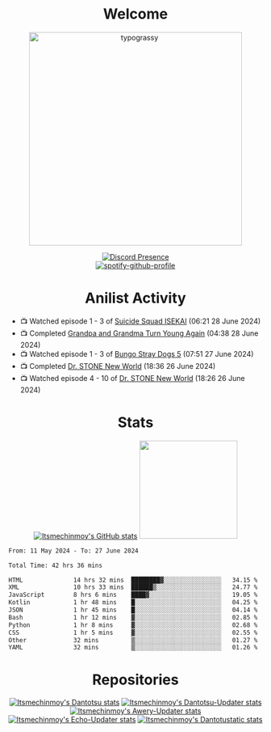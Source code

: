<div align="center">

# Welcome
<a href="https://github.com/kawarimidoll/typograssy">
    <img alt="typograssy" src="https://typograssy.deno.dev/api?text=%E3%82%88%E3%81%86%E3%81%93%E3%81%9D%E3%81%BF%E3%81%AA%E3%81%95%E3%82%93%20-%20Itsmechinmoy--&&l0=none&l1=82d9d0&l2=027353&l3=038c4c&l4=01402e&bg=none&frame=none&speed=100&comment=" width="421.99">
</a>

[![Discord Presence](https://lanyard.cnrad.dev/api/523539866311720963?theme=dark&bg=Oe1116&animated=false&hideDiscrim=true&borderRadius=30px&hideActivity=whenNotUsed)](https://discord.com/users/523539866311720963)<br>
[![spotify-github-profile](https://spotify-github-profile.kittinanx.com/api/view?uid=31zczwoe3obxakjgkio7anubhkaq&cover_image=true&theme=novatorem&show_offline=true&background_color=121212&interchange=false&bar_color=53b14f&bar_color=ffffff&bar_color_cover=false)](https://spotify-github-profile.vercel.app/api/view?uid=31zczwoe3obxakjgkio7anubhkaq&redirect=true)
</div>

<div align="center">

# Anilist Activity
</div>
<!-- ANILIST_ACTIVITY:start -->

-   📺 Watched episode 1 - 3 of [Suicide Squad ISEKAI](https://anilist.co/anime/166710) (06:21 28 June 2024)
-   📺 Completed [Grandpa and Grandma Turn Young Again](https://anilist.co/anime/168138) (04:38 28 June 2024)
-   📺 Watched episode 1 - 3 of [Bungo Stray Dogs 5](https://anilist.co/anime/163263) (07:51 27 June 2024)
-   📺 Completed [Dr. STONE New World](https://anilist.co/anime/131518) (18:36 26 June 2024)
-   📺 Watched episode 4 - 10 of [Dr. STONE New World](https://anilist.co/anime/131518) (18:26 26 June 2024)

<!-- ANILIST_ACTIVITY:end -->
<div align="center">
    
# Stats
[![Itsmechinmoy's GitHub stats](https://github-readme-stats.vercel.app/api?username=itsmechinmoy&show_icons=true&theme=algolia)](https://github.com/anuraghazra/github-readme-stats)
<img src="https://github-readme-stackoverflow.vercel.app/?userID=25004176&theme=dark" height="194"/>
</div>
<!--START_SECTION:waka-->

```txt
From: 11 May 2024 - To: 27 June 2024

Total Time: 42 hrs 36 mins

HTML              14 hrs 32 mins  ████████▓░░░░░░░░░░░░░░░░   34.15 %
XML               10 hrs 33 mins  ██████▒░░░░░░░░░░░░░░░░░░   24.77 %
JavaScript        8 hrs 6 mins    ████▓░░░░░░░░░░░░░░░░░░░░   19.05 %
Kotlin            1 hr 48 mins    █░░░░░░░░░░░░░░░░░░░░░░░░   04.25 %
JSON              1 hr 45 mins    █░░░░░░░░░░░░░░░░░░░░░░░░   04.14 %
Bash              1 hr 12 mins    ▓░░░░░░░░░░░░░░░░░░░░░░░░   02.85 %
Python            1 hr 8 mins     ▓░░░░░░░░░░░░░░░░░░░░░░░░   02.68 %
CSS               1 hr 5 mins     ▓░░░░░░░░░░░░░░░░░░░░░░░░   02.55 %
Other             32 mins         ▒░░░░░░░░░░░░░░░░░░░░░░░░   01.27 %
YAML              32 mins         ▒░░░░░░░░░░░░░░░░░░░░░░░░   01.26 %
```

<!--END_SECTION:waka-->
<div align="center">

# Repositories
[![Itsmechinmoy's Dantotsu stats](https://github-readme-stats.vercel.app/api/pin/?username=itsmechinmoy&repo=dantotsu&show_icons=true&theme=algolia&description_lines_count=1)](https://github.com/itsmechinmoy/dantotsu)
[![Itsmechinmoy's Dantotsu-Updater stats](https://github-readme-stats.vercel.app/api/pin/?username=itsmechinmoy&repo=dantotsu-updater&show_icons=true&theme=algolia&description_lines_count=1)](https://github.com/itsmechinmoy/dantotsu-updater)
[![Itsmechinmoy's Awery-Updater stats](https://github-readme-stats.vercel.app/api/pin/?username=itsmechinmoy&repo=awery-updater&show_icons=true&theme=algolia&description_lines_count=1)](https://github.com/itsmechinmoy/awery-updater)
[![Itsmechinmoy's Echo-Updater stats](https://github-readme-stats.vercel.app/api/pin/?username=itsmechinmoy&repo=echo-updater&show_icons=true&theme=algolia&description_lines_count=1)](https://github.com/itsmechinmoy/echo-updater)
[![Itsmechinmoy's Dantotustatic stats](https://github-readme-stats.vercel.app/api/pin/?username=itsmechinmoy&repo=dantotustatic&show_icons=true&theme=algolia&description_lines_count=1)](https://github.com/itsmechinmoy/dantotustatic)
</div>
